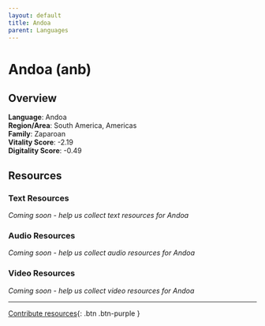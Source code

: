 ```yaml
---
layout: default
title: Andoa
parent: Languages
---
```


# Andoa (anb)

## Overview

**Language**: Andoa  
**Region/Area**: South America, Americas  
**Family**: Zaparoan  
**Vitality Score**: -2.19  
**Digitality Score**: -0.49  

## Resources

### Text Resources
*Coming soon - help us collect text resources for Andoa*

### Audio Resources
*Coming soon - help us collect audio resources for Andoa*

### Video Resources
*Coming soon - help us collect video resources for Andoa*

---

[Contribute resources](https://fairtrain.github.io/){: .btn .btn-purple }
